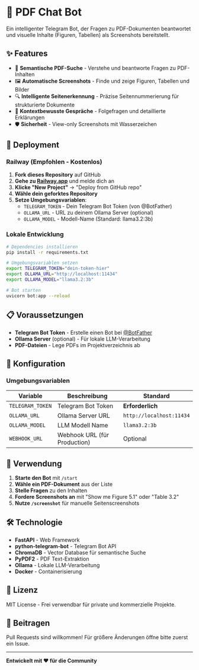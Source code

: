 # 🤖 PDF Chat Bot

Ein intelligenter Telegram Bot, der Fragen zu PDF-Dokumenten beantwortet und visuelle Inhalte (Figuren, Tabellen) als Screenshots bereitstellt.

## ✨ Features

- 📄 **Semantische PDF-Suche** - Verstehe und beantworte Fragen zu PDF-Inhalten
- 🖼️ **Automatische Screenshots** - Finde und zeige Figuren, Tabellen und Bilder
- 🔍 **Intelligente Seitenerkennung** - Präzise Seitennummerierung für strukturierte Dokumente
- 💬 **Kontextbewusste Gespräche** - Folgefragen und detaillierte Erklärungen
- 🛡️ **Sicherheit** - View-only Screenshots mit Wasserzeichen

## 🚀 Deployment

### Railway (Empfohlen - Kostenlos)

1. **Fork dieses Repository** auf GitHub
2. **Gehe zu [Railway.app](https://railway.app)** und melde dich an
3. **Klicke "New Project"** → "Deploy from GitHub repo"
4. **Wähle dein geforktes Repository**
5. **Setze Umgebungsvariablen**:
   - `TELEGRAM_TOKEN` - Dein Telegram Bot Token (von @BotFather)
   - `OLLAMA_URL` - URL zu deinem Ollama Server (optional)
   - `OLLAMA_MODEL` - Modell-Name (Standard: llama3.2:3b)

### Lokale Entwicklung

```bash
# Dependencies installieren
pip install -r requirements.txt

# Umgebungsvariablen setzen
export TELEGRAM_TOKEN="dein-token-hier"
export OLLAMA_URL="http://localhost:11434"
export OLLAMA_MODEL="llama3.2:3b"

# Bot starten
uvicorn bot:app --reload
```

## 📋 Voraussetzungen

- **Telegram Bot Token** - Erstelle einen Bot bei [@BotFather](https://t.me/botfather)
- **Ollama Server** (optional) - Für lokale LLM-Verarbeitung
- **PDF-Dateien** - Lege PDFs im Projektverzeichnis ab

## 🔧 Konfiguration

### Umgebungsvariablen

| Variable | Beschreibung | Standard |
|----------|-------------|----------|
| `TELEGRAM_TOKEN` | Telegram Bot Token | **Erforderlich** |
| `OLLAMA_URL` | Ollama Server URL | `http://localhost:11434` |
| `OLLAMA_MODEL` | LLM Modell Name | `llama3.2:3b` |
| `WEBHOOK_URL` | Webhook URL (für Production) | Optional |

## 📖 Verwendung

1. **Starte den Bot** mit `/start`
2. **Wähle ein PDF-Dokument** aus der Liste
3. **Stelle Fragen** zu den Inhalten
4. **Fordere Screenshots an** mit "Show me Figure 5.1" oder "Table 3.2"
5. **Nutze `/screenshot`** für manuelle Seitenscreenshots

## 🛠️ Technologie


- **FastAPI** - Web Framework
- **python-telegram-bot** - Telegram Bot API
- **ChromaDB** - Vector Database für semantische Suche
- **PyPDF2** - PDF Text-Extraktion
- **Ollama** - Lokale LLM-Verarbeitung
- **Docker** - Containerisierung

## 📝 Lizenz

MIT License - Frei verwendbar für private und kommerzielle Projekte.

## 🤝 Beitragen

Pull Requests sind willkommen! Für größere Änderungen öffne bitte zuerst ein Issue.

---

**Entwickelt mit ❤️ für die Community**
